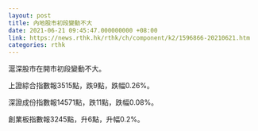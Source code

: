 ```yaml
---
layout: post
title: 內地股市初段變動不大
date: 2021-06-21 09:45:47.000000000 +08:00
link: https://news.rthk.hk/rthk/ch/component/k2/1596866-20210621.htm
categories: rthk
---
```


滬深股市在開市初段變動不大。

上證綜合指數報3515點，跌9點，跌幅0.26%。

深證成份指數報14571點，跌11點，跌幅0.08%。

創業板指數報3245點，升6點，升幅0.2%。
